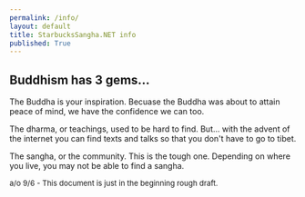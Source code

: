 ```yaml
---
permalink: /info/
layout: default
title: StarbucksSangha.NET info
published: True
---
```

## Buddhism has 3 gems...

The Buddha is your inspiration. Becuase the Buddha was about to attain peace of mind, we have the confidence we can too.

The dharma, or teachings, used to be hard to find. But... with the advent of the internet you can find texts and talks so that you don't have to go to tibet.

The sangha, or the community. This is the tough one. Depending on where you live, you may not be able to find a sangha.

<font size="-1">a/o 9/6 - This document is just in the beginning rough draft.</font>
